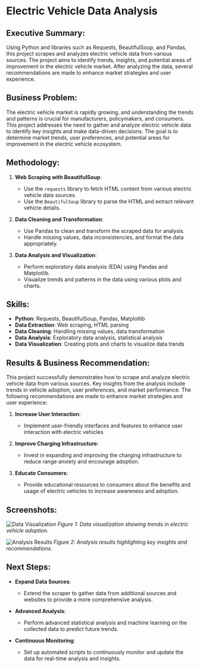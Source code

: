 
# Electric Vehicle Data Analysis

## Executive Summary:
Using Python and libraries such as Requests, BeautifulSoup, and Pandas, this project scrapes and analyzes electric vehicle data from various sources. The project aims to identify trends, insights, and potential areas of improvement in the electric vehicle market. After analyzing the data, several recommendations are made to enhance market strategies and user experience.

## Business Problem:
The electric vehicle market is rapidly growing, and understanding the trends and patterns is crucial for manufacturers, policymakers, and consumers. This project addresses the need to gather and analyze electric vehicle data to identify key insights and make data-driven decisions. The goal is to determine market trends, user preferences, and potential areas for improvement in the electric vehicle ecosystem.

## Methodology:
1. **Web Scraping with BeautifulSoup**:
   - Use the `requests` library to fetch HTML content from various electric vehicle data sources.
   - Use the `BeautifulSoup` library to parse the HTML and extract relevant vehicle details.

2. **Data Cleaning and Transformation**:
   - Use Pandas to clean and transform the scraped data for analysis.
   - Handle missing values, data inconsistencies, and format the data appropriately.

3. **Data Analysis and Visualization**:
   - Perform exploratory data analysis (EDA) using Pandas and Matplotlib.
   - Visualize trends and patterns in the data using various plots and charts.

## Skills:
- **Python**: Requests, BeautifulSoup, Pandas, Matplotlib
- **Data Extraction**: Web scraping, HTML parsing
- **Data Cleaning**: Handling missing values, data transformation
- **Data Analysis**: Exploratory data analysis, statistical analysis
- **Data Visualization**: Creating plots and charts to visualize data trends

## Results & Business Recommendation:
This project successfully demonstrates how to scrape and analyze electric vehicle data from various sources. Key insights from the analysis include trends in vehicle adoption, user preferences, and market performance. The following recommendations are made to enhance market strategies and user experience:

1. **Increase User Interaction**:
   - Implement user-friendly interfaces and features to enhance user interaction with electric vehicles.
   
2. **Improve Charging Infrastructure**:
   - Invest in expanding and improving the charging infrastructure to reduce range anxiety and encourage adoption.
   
3. **Educate Consumers**:
   - Provide educational resources to consumers about the benefits and usage of electric vehicles to increase awareness and adoption.

## Screenshots:

![Data Visualization](screenshot1.png)
*Figure 1: Data visualization showing trends in electric vehicle adoption.*

![Analysis Results](screenshot2.png)
*Figure 2: Analysis results highlighting key insights and recommendations.*

## Next Steps:
- **Expand Data Sources**:
  - Extend the scraper to gather data from additional sources and websites to provide a more comprehensive analysis.
  
- **Advanced Analysis**:
  - Perform advanced statistical analysis and machine learning on the collected data to predict future trends.
  
- **Continuous Monitoring**:
  - Set up automated scripts to continuously monitor and update the data for real-time analysis and insights.

